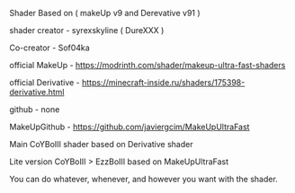 Shader Based on ( makeUp v9 and Derevative v91 )

shader creator - syrexskyline ( DureXXX )

Co-creator - Sof04ka 

official MakeUp - https://modrinth.com/shader/makeup-ultra-fast-shaders

official Derivative - https://minecraft-inside.ru/shaders/175398-derivative.html

github - none

MakeUpGithub - https://github.com/javiergcim/MakeUpUltraFast



Main CoYBoIII shader based on Derivative shader

Lite version CoYBoIII > EzzBoIII based on MakeUpUltraFast



You can do whatever, whenever, and however you want with the shader.
